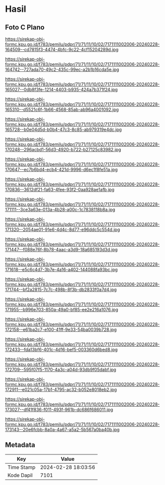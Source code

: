 # Hasil

## Foto C Plano

https://sirekap-obj-formc.kpu.go.id/f783/pemilu/pdpr/71/71/11/10/02/7171111002006-20240228-164509--cd7815f3-4474-4bfc-9c22-4cf15204289d.jpg

https://sirekap-obj-formc.kpu.go.id/f783/pemilu/pdpr/71/71/11/10/02/7171111002006-20240228-164742--727ada70-49c2-435c-99ec-a2b1b16cda5e.jpg

https://sirekap-obj-formc.kpu.go.id/f783/pemilu/pdpr/71/71/11/10/02/7171111002006-20240228-165027--0db8f3fe-1214-4403-b935-424a7b371f24.jpg

https://sirekap-obj-formc.kpu.go.id/f783/pemilu/pdpr/71/71/11/10/02/7171111002006-20240228-165310--d5521c6f-1b66-4568-85ab-ab96a4001092.jpg

https://sirekap-obj-formc.kpu.go.id/f783/pemilu/pdpr/71/71/11/10/02/7171111002006-20240228-165728--b0e04d5d-b0b4-47c3-8c85-ab979319e4dc.jpg

https://sirekap-obj-formc.kpu.go.id/f783/pemilu/pdpr/71/71/11/10/02/7171111002006-20240228-170248--296acbd1-56d3-4920-b722-b27125c83982.jpg

https://sirekap-obj-formc.kpu.go.id/f783/pemilu/pdpr/71/71/11/10/02/7171111002006-20240228-170647--ec7b6bd4-ecb4-421d-9996-d6ec1f8fe51a.jpg

https://sirekap-obj-formc.kpu.go.id/f783/pemilu/pdpr/71/71/11/10/02/7171111002006-20240228-170836--3612df21-fa63-4fee-93f2-0aa928ae1afb.jpg

https://sirekap-obj-formc.kpu.go.id/f783/pemilu/pdpr/71/71/11/10/02/7171111002006-20240228-171111--3ce3a63e-013a-4b28-a00c-1c7838118b8a.jpg

https://sirekap-obj-formc.kpu.go.id/f783/pemilu/pdpr/71/71/11/10/02/7171111002006-20240228-171320--2054ae01-91e6-4d4c-8d77-e96ddc5c554d.jpg

https://sirekap-obj-formc.kpu.go.id/f783/pemilu/pdpr/71/71/11/10/02/7171111002006-20240228-171447--f088e76f-8b78-4aac-a3d9-18a685193d3d.jpg

https://sirekap-obj-formc.kpu.go.id/f783/pemilu/pdpr/71/71/11/10/02/7171111002006-20240228-171618--e5c6c4d7-3b7e-4a16-a402-144088fa93bc.jpg

https://sirekap-obj-formc.kpu.go.id/f783/pemilu/pdpr/71/71/11/10/02/7171111002006-20240228-171744--bf2a2815-7c7c-498b-8f3b-db2833f0a7d4.jpg

https://sirekap-obj-formc.kpu.go.id/f783/pemilu/pdpr/71/71/11/10/02/7171111002006-20240228-171955--b996e703-850a-49a0-bf85-ee2e216a1076.jpg

https://sirekap-obj-formc.kpu.go.id/f783/pemilu/pdpr/71/71/11/10/02/7171111002006-20240228-172158--e61ba2c7-e100-41ff-9e33-54ba0039b728.jpg

https://sirekap-obj-formc.kpu.go.id/f783/pemilu/pdpr/71/71/11/10/02/7171111002006-20240228-172433--fda13bf6-401c-4d16-bef5-003360d6bed8.jpg

https://sirekap-obj-formc.kpu.go.id/f783/pemilu/pdpr/71/71/11/10/02/7171111002006-20240228-172709--595f07f5-1170-4a3c-a04d-93db9f05dabf.jpg

https://sirekap-obj-formc.kpu.go.id/f783/pemilu/pdpr/71/71/11/10/02/7171111002006-20240228-172911--e021c05a-17b1-4795-ac32-b052e8018eb2.jpg

https://sirekap-obj-formc.kpu.go.id/f783/pemilu/pdpr/71/71/11/10/02/7171111002006-20240228-173027--df41f836-f011-493f-961b-dc686f686011.jpg

https://sirekap-obj-formc.kpu.go.id/f783/pemilu/pdpr/71/71/11/10/02/7171111002006-20240228-173143--20e6fcbb-8a0a-4a67-a5a2-5b567a0ba40b.jpg


## Metadata

| Key        | Value               |
| ---------- | ------------------- |
| Time Stamp | 2024-02-28 18:03:56 |
| Kode Dapil | 7101                |



